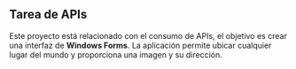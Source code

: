 ## Tarea de APIs

Este proyecto está relacionado con el consumo de APIs, el objetivo es crear una interfaz de **Windows Forms**. La aplicación permite ubicar cualquier lugar del mundo y proporciona una imagen y su dirección.



